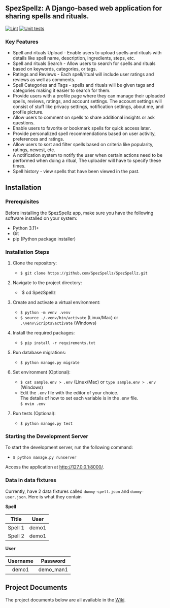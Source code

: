## SpezSpellz: A Django-based web application for sharing spells and rituals.
[![Lint](https://github.com/SpezSpellz/SpezSpellz/actions/workflows/lints.yml/badge.svg)](https://github.com/SpezSpellz/SpezSpellz/actions/workflows/lints.yml) [![Unit tests](https://github.com/SpezSpellz/SpezSpellz/actions/workflows/tests.yml/badge.svg)](https://github.com/SpezSpellz/SpezSpellz/actions/workflows/tests.yml)  
### Key Features
- Spell and rituals Upload - Enable users to upload spells and rituals with details like spell name, description, ingredients, steps, etc.
- Spell and rituals Search - Allow users to search for spells and rituals based on keywords, categories, or tags.
- Ratings and Reviews - Each spell/ritual will include user ratings and reviews as well as comments.
- Spell Categories and Tags - spells and rituals will be given tags and categories making it easier to search for them.
- Provide users with a profile page where they can manage their uploaded spells, reviews, ratings, and account settings. The account settings will consist of stuff like privacy settings, notification settings, about me, and profile picture.
- Allow users to comment on spells to share additional insights or ask questions.
- Enable users to favorite or bookmark spells for quick access later.
- Provide personalized spell recommendations based on user activity, preferences and ratings.
- Allow users to sort and filter spells based on criteria like popularity, ratings, newest, etc.
- A notification system to notify the user when certain actions need to be performed when doing a ritual, The uploader will have to specify these times.
- Spell history - view spells that have been viewed in the past.
## Installation
### Prerequisites
Before installing the SpezSpellz app, make sure you have the following software installed on your system:

- Python 3.11+
- Git
- pip (Python package installer)

### Installation Steps

1. Clone the repository:
   - `$ git clone https://github.com/SpezSpellz/SpezSpellz.git`

2. Navigate to the project directory:
   - `$ cd SpezSpellz

3. Create and activate a virtual environment:
   - `$ python -m venv .venv`
   - `$ source ./.venv/bin/activate` (Linux/Mac) or `.\venv\Scripts\activate` (Windows)

4. Install the required packages:
   - `$ pip install -r requirements.txt`

5. Run database migrations:
   - `$ python manage.py migrate`
6. Set environment (Optional):
   - `$ cat sample.env > .env` (Linux/Mac) or `type sample.env > .env` (Windows)
   - Edit the `.env` file with the editor of your choice.  
   The details of how to set each variable is in the .env file.  
   `$ nvim .env`
7. Run tests (Optional):
   - `$ python manage.py test`

### Starting the Development Server
To start the development server, run the following command:

- `$ python manage.py runserver`

Access the application at <http://127.0.0.1:8000/>.

### Data in data fixtures
Currently, have 2 data fixtures called `dummy-spell.json` and `dummy-user.json`.
Here is what they contain

**Spell**

|  Title  |User |
|:-------:|:---:|
| Spell 1 |demo1|
| Spell 2 |demo1|

**User**

| Username | Password  |
|:--------:|:---------:|
|  demo1   | demo_man1 |

## Project Documents
The project documents below are all available in the [Wiki](../../wiki/Home).